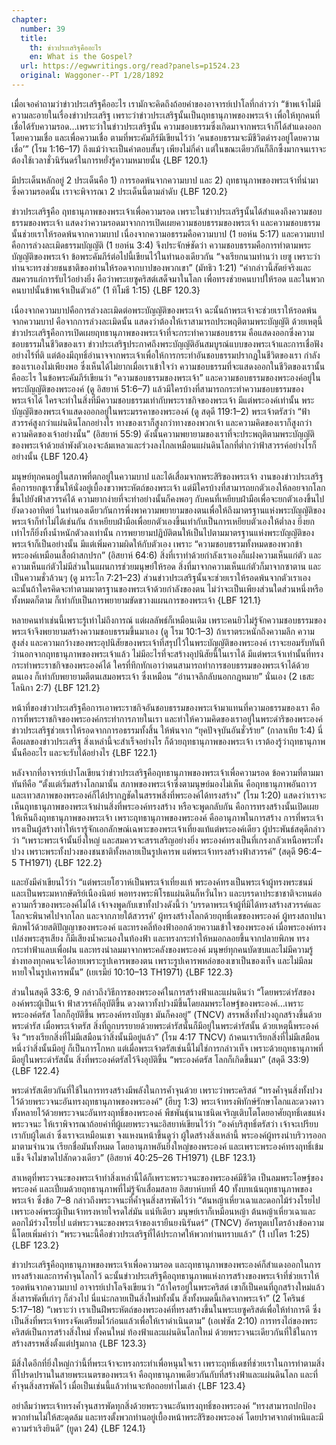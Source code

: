 ```yaml
---
chapter:
  number: 39
  title:
    th: ข่าวประเสริฐคืออะไร
    en: What is the Gospel?
  url: https://egwwritings.org/read?panels=p1524.23
  original: Waggoner--PT 1/28/1892
---
```


เมื่อเจอคำถามว่าข่าวประเสริฐคืออะไร เรามักจะคิดถึงถ้อยคำของอาจารย์เปาโลที่กล่าวว่า “ข้าพเจ้าไม่มีความละอายในเรื่องข่าวประเสริฐ เพราะว่าข่าวประเสริฐนั้นเป็นฤทธานุภาพของพระเจ้า เพื่อให้ทุกคนที่เชื่อได้รับความรอด…เพราะว่าในข่าวประเสริฐนั้น ความชอบธรรมซึ่งเกิดมาจากพระเจ้าก็ได้สำแดงออกโดยความเชื่อ และเพื่อความเชื่อ ตามที่พระคัมภีร์มีเขียนไว้ว่า ‘คนชอบธรรมจะมีชีวิตดำรงอยู่โดยความเชื่อ’” (โรม 1:16–17) ถึงแม้ว่าจะเป็นคำตอบสั้นๆ เพียงไม่กี่คำ แต่ในขณะเดียวกันก็ลึกซึ้งมากจนเราจะต้องใช้เวลาชั่วนิรันดร์ในการหยั่งรู้ความหมายนั้น {LBF 120.1}

มีประเด็นหลักอยู่ 2 ประเด็นคือ 1) การรอดพ้นจากความบาป และ 2) ฤทธานุภาพของพระเจ้าที่นำมาซึ่งความรอดนั้น เราจะพิจารณา 2 ประเด็นนี้ตามลำดับ {LBF 120.2}

ข่าวประเสริฐคือ ฤทธานุภาพของพระเจ้าเพื่อความรอด เพราะในข่าวประเสริฐนั้นได้สำแดงถึงความชอบธรรมของพระเจ้า แสดงว่าความรอดมาจากการเปิดเผยความชอบธรรมของพระเจ้า และความชอบธรรมนั้นช่วยเราให้รอดพ้นจากความบาป เนื่องจากความอธรรมคือความบาป (1 ยอห์น 5:17) และความบาปคือการล่วงละเมิดธรรมบัญญัติ (1 ยอห์น 3:4) จึงประจักษ์ชัดว่า ความชอบธรรมคือการทำตามพระบัญญัติของพระเจ้า ข้อพระคัมภีร์ต่อไปนี้เขียนไว้ในทำนองเดียวกัน “จงเรียกนามท่านว่า เยซู เพราะว่าท่านจะทรงช่วยชนชาติของท่านให้รอดจากบาปของพวกเขา” (มัทธิว 1:21) “คำกล่าวนี้สัตย์จริงและสมควรแก่การรับไว้อย่างยิ่ง คือว่าพระเยซูคริสต์เสด็จมาในโลก เพื่อทรงช่วยคนบาปให้รอด และในพวกคนบาปนั้นข้าพเจ้าเป็นตัวเอ้” (1 ทิโมธี 1:15) {LBF 120.3}

เนื่องจากความบาปคือการล่วงละเมิดต่อพระบัญญัติของพระเจ้า ฉะนั้นถ้าพระเจ้าจะช่วยเราให้รอดพ้นจากความบาป คือจากการล่วงละเมิดนั้น แสดงว่าต้องให้เราสามารถประพฤติตามพระบัญญัติ ด้วยเหตุนี้ข่าวประเสริฐคือการเปิดเผยฤทธานุภาพของพระเจ้าที่จะกระทำความชอบธรรม คือแสดงออกซึ่งความชอบธรรมในชีวิตของเรา ข่าวประเสริฐประกาศถึงพระบัญญัติอันสมบูรณ์แบบของพระเจ้าและการเชื่อฟังอย่างไร้ที่ติ แต่ต้องมีฤทธิ์อำนาจจากพระเจ้าเพื่อให้การกระทำอันชอบธรรมปรากฏในชีวิตของเรา กำลังของเราเองไม่เพียงพอ ซึ่งเห็นได้ไม่ยากเมื่อเราเข้าใจว่า ความชอบธรรมที่จะแสดงออกในชีวิตของเรานั้นคืออะไร ในข้อพระคัมภีร์เขียนว่า “ความชอบธรรมของพระเจ้า” และความชอบธรรมของพระองค์อยู่ในพระบัญญัติของพระองค์ (ดู อิสยาห์ 51:6–7) แล้วมีใครบ้างที่สามารถกระทำความชอบธรรมของพระเจ้าได้ ใครจะทำในสิ่งที่มีความชอบธรรมเท่ากับพระราชกิจของพระเจ้า มีแต่พระองค์เท่านั้น พระบัญญัติของพระเจ้าแสดงออกอยู่ในพระมรรคาของพระองค์ (ดู สดุดี 119:1–2) พระเจ้าตรัสว่า “ฟ้าสวรรค์สูงกว่าแผ่นดินโลกอย่างไร ทางของเราก็สูงกว่าทางของพวกเจ้า และความคิดของเราก็สูงกว่าความคิดของเจ้าอย่างนั้น” (อิสยาห์ 55:9) ดังนั้นความพยายามของเราที่จะประพฤติตามพระบัญญัติของพระเจ้าด้วยลำพังตัวเองจะล้มเหลวและร่วงลงไกลเหมือนแผ่นดินโลกที่ต่ำกว่าฟ้าสวรรค์อย่างไรก็อย่างนั้น {LBF 120.4}

มนุษย์ทุกคนอยู่ในสภาพที่ตกอยู่ในความบาป และได้เสื่อมจากพระสิริของพระเจ้า งานของข่าวประเสริฐคือการยกชูเราขึ้นให้นั่งอยู่เบื้องขวาพระหัตถ์ของพระเจ้า แต่มีใครบ้างที่สามารถยกตัวเองให้ลอยจากโลกขึ้นไปยังฟ้าสวรรค์ได้ ความยากง่ายที่จะทำอย่างนั้นก็คงพอๆ กับคนที่เหยียบฝ่ามือเพื่อจะยกตัวเองขึ้นไปยังดวงอาทิตย์ ในทำนองเดียวกันการพึ่งพาความพยายามของตนเพื่อให้ถึงมาตรฐานแห่งพระบัญญัติของพระเจ้าก็ทำไม่ได้เช่นกัน ถ้าเหยียบฝ่ามือเพื่อยกตัวเองขึ้นเท่ากับเป็นการเหยียบตัวเองให้ต่ำลง ยิ่งยกเท่าไรก็ยิ่งทิ้งน้ำหนักตัวลงเท่านั้น การพยายามปฏิบัติตนให้เป็นไปตามมาตรฐานแห่งพระบัญญัติของพระเจ้าก็เป็นอย่างนั้น มีแต่เพิ่มความผิดให้กับตัวเอง เพราะ “ความชอบธรรมทั้งหมดของพวกข้าพระองค์เหมือนเสื้อผ้าสกปรก” (อิสยาห์ 64:6) สิ่งที่เราทำด้วยกำลังเราเองก็แฝงความเห็นแก่ตัว และความเห็นแก่ตัวไม่มีส่วนในแผนการช่วยมนุษย์ให้รอด สิ่งที่มาจากความเห็นแก่ตัวก็มาจากซาตาน และเป็นความชั่วล้วนๆ (ดู มาระโก 7:21–23) ส่วนข่าวประเสริฐนั้นจะช่วยเราให้รอดพ้นจากตัวเราเอง ฉะนั้นถ้าใครคิดจะทำตามมาตรฐานของพระเจ้าด้วยกำลังของตน ไม่ว่าจะเป็นเพียงส่วนใดส่วนหนึ่งหรือทั้งหมดก็ตาม ก็เท่ากับเป็นการพยายามขัดขวางแผนการของพระเจ้า {LBF 121.1}

หลายคนทำเช่นนี้เพราะรู้เท่าไม่ถึงการณ์ แต่ผลลัพธ์ก็เหมือนเดิม เพราะคนยิวไม่รู้จักความชอบธรรมของพระเจ้าจึงพยายามสร้างความชอบธรรมขึ้นมาเอง (ดู โรม 10:1–3) ถ้าเราตระหนักถึงความลึก ความสูงส่ง และความกว้างของพระอุปนิสัยของพระเจ้าที่สรุปไว้ในพระบัญญัติของพระองค์ เราจะยอมรับทันทีว่านอกจากฤทธานุภาพของพระเจ้าแล้ว ไม่มีอะไรที่จะสร้างอุปนิสัยนี้ในเราได้ มีแต่พระเจ้าเท่านั้นที่ทรงกระทำพระราชกิจของพระองค์ได้ ใครที่ทึกทักเอาว่าตนสามารถทำการชอบธรรมของพระเจ้าได้ด้วยตนเอง ก็เท่ากับพยายามตีตนเสมอพระเจ้า ซึ่งเหมือน “อำนาจลึกลับนอกกฎหมาย” นั่นเอง (2 เธสะโลนิกา 2:7) {LBF 121.2}

หน้าที่ของข่าวประเสริฐคือการเอาพระราชกิจอันชอบธรรมของพระเจ้ามาแทนที่ความอธรรมของเรา คือการที่พระราชกิจของพระองค์กระทำการภายในเรา และทำให้ความคิดของเราอยู่ในพระดำริของพระองค์ ข่าวประเสริฐช่วยเราให้รอดจากการอธรรมทั้งสิ้น ให้พ้นจาก “ยุคปัจจุบันอันชั่วร้าย” (กาลาเทีย 1:4) นี่คือผลของข่าวประเสริฐ สิ่งเหล่านี้จะสำเร็จอย่างไร ก็ด้วยฤทธานุภาพของพระเจ้า เราต้องรู้ว่าฤทธานุภาพนั้นคืออะไร และจะรับได้อย่างไร {LBF 122.1}

หลังจากที่อาจารย์เปาโลเขียนว่าข่าวประเสริฐคือฤทธานุภาพของพระเจ้าเพื่อความรอด ข้อความที่ตามมาทันทีคือ “ตั้งแต่เริ่มสร้างโลกมานั้น สภาพของพระเจ้าซึ่งตามนุษย์มองไม่เห็น คือฤทธานุภาพอันถาวรและเทวสภาพของพระองค์ก็ได้ปรากฏชัดในสรรพสิ่งที่พระองค์ได้ทรงสร้าง” (โรม 1:20) แสดงว่าเราจะเห็นฤทธานุภาพของพระเจ้าผ่านสิ่งที่พระองค์ทรงสร้าง หรือจะพูดกลับกัน คือการทรงสร้างนั้นเปิดเผยให้เห็นถึงฤทธานุภาพของพระเจ้า เพราะฤทธานุภาพของพระองค์ คืออานุภาพในการสร้าง การที่พระเจ้าทรงเป็นผู้สร้างทำให้เรารู้จักเอกลักษณ์เฉพาะของพระเจ้าเที่ยงแท้แต่พระองค์เดียว ผู้ประพันธ์สดุดีกล่าวว่า “เพราะพระเจ้านั้นยิ่งใหญ่ และสมควรจะสรรเสริญอย่างยิ่ง พระองค์ทรงเป็นที่เกรงกลัวเหนือพระทั้งปวง เพราะพระทั้งปวงของชนชาติทั้งหลายเป็นรูปเคารพ แต่พระเจ้าทรงสร้างฟ้าสวรรค์” (สดุดี 96:4–5 TH1971) {LBF 122.2}

และยังมีคำเขียนไว้ว่า “แต่พระเยโฮวาห์เป็นพระเจ้าเที่ยงแท้ พระองค์ทรงเป็นพระเจ้าผู้ทรงพระชนม์ และเป็นพระมหากษัตริย์เนืองนิตย์ พอทรงพระพิโรธแผ่นดินก็หวั่นไหว และบรรดาประชาชาติจะทนต่อความกริ้วของพระองค์ไม่ได้ เจ้าจงพูดกับเขาทั้งปวงดังนี้ว่า ‘บรรดาพระเจ้าผู้ที่มิได้ทรงสร้างสวรรค์และโลกจะพินาศไปจากโลก และจากภายใต้สวรรค์’ ผู้ทรงสร้างโลกด้วยฤทธิ์เดชของพระองค์ ผู้ทรงสถาปนาพิภพไว้ด้วยสติปัญญาของพระองค์ และทรงคลี่ท้องฟ้าออกด้วยความเข้าใจของพระองค์ เมื่อพระองค์ทรงเปล่งพระสุรเสียง ก็มีเสียงน้ำคะนองในท้องฟ้า และทรงกระทำให้หมอกลอยขึ้นจากปลายพิภพ ทรงกระทำฟ้าแลบเพื่อฝน และทรงนำลมมาจากพระคลังของพระองค์ มนุษย์ทุกคนบัดซบและไม่มีความรู้ ช่างทองทุกคนจะได้อายเพราะรูปเคารพของตน เพราะรูปเคารพหล่อของเขาเป็นของเท็จ และไม่มีลมหายใจในรูปเคารพนั้น” (เยเรมีย์ 10:10–13 TH1971) {LBF 122.3}

ส่วนในสดุดี 33:6, 9 กล่าวถึงวิธีการของพระองค์ในการสร้างฟ้าและแผ่นดินว่า “โดยพระดำรัสขององค์พระผู้เป็นเจ้า ฟ้าสวรรค์ก็อุบัติขึ้น ดวงดาวทั้งปวงมีขึ้นโดยลมพระโอษฐ์ของพระองค์…เพราะพระองค์ตรัส โลกก็อุบัติขึ้น พระองค์ทรงบัญชา มันก็คงอยู่” (TNCV) สรรพสิ่งทั้งปวงถูกสร้างขึ้นด้วยพระดำรัส เมื่อพระเจ้าตรัส สิ่งที่ถูกบรรยายด้วยพระดำรัสนั้นก็มีอยู่ในพระดำรัสนั้น ด้วยเหตุนี้พระองค์จึง “ทรงเรียกสิ่งที่ไม่มีเสมือนว่าสิ่งนั้นมีอยู่แล้ว” (โรม 4:17 TNCV) ถ้าคนเราเรียกสิ่งที่ไม่มีเสมือนหนึ่งว่าสิ่งนั้นมีอยู่ ก็เป็นการโกหก แต่เมื่อพระเจ้าตรัสเช่นนี้ไม่ใช่การกล่าวเท็จ เพราะด้วยฤทธานุภาพที่มีอยู่ในพระดำรัสนั้น สิ่งที่พระองค์ตรัสไว้จึงอุบัติขึ้น “พระองค์ตรัส โลกก็เกิดขึ้นมา” (สดุดี 33:9) {LBF 122.4}

พระดำรัสเดียวกันที่ใช้ในการทรงสร้างมีพลังในการค้ำจุนด้วย เพราะว่าพระคริสต์ “ทรงค้ำจุนสิ่งทั้งปวงไว้ด้วยพระวจนะอันทรงฤทธานุภาพของพระองค์” (ฮีบรู 1:3) พระเจ้าทรงพิทักษ์รักษาโลกและดวงดาวทั้งหลายไว้ด้วยพระวจนะอันทรงฤทธิ์ของพระองค์ พืชพันธุ์นานาชนิดเจริญเติบโตโดยอาศัยฤทธิ์เดชแห่งพระวจนะ ให้เราพิจารณาถ้อยคำที่ผู้เผยพระวจนะอิสยาห์เขียนไว้ว่า “องค์บริสุทธิ์ตรัสว่า เจ้าจะเปรียบเรากับผู้ใดเล่า ซึ่งเราจะเหมือนเขา จงแหงนหน้าขึ้นดูว่า ผู้ใดสร้างสิ่งเหล่านี้ พระองค์ผู้ทรงนำบริวารออกมาตามจำนวน เรียกชื่อมันทั้งหมด โดยอานุภาพอันยิ่งใหญ่ของพระองค์ และเพราะพระองค์ทรงฤทธิ์เข้มแข็ง จึงไม่ขาดไปสักดวงเดียว” (อิสยาห์ 40:25–26 TH1971) {LBF 123.1}

สาเหตุที่พระวจนะของพระเจ้าทำสิ่งเหล่านี้ได้ก็เพราะพระวจนะของพระองค์มีชีวิต เป็นลมพระโอษฐ์ของพระองค์ และเปี่ยมด้วยฤทธานุภาพที่ไม่รู้จักเสื่อมสลาย อิสยาห์บทที่ 40 ทั้งบทเน้นฤทธานุภาพของพระเจ้า ซึ่งข้อ 7–8 กล่าวถึงพระวจนะที่ค้ำจุนสิ่งสารพัดไว้ว่า “ต้นหญ้าเหี่ยวเฉาและดอกไม้ร่วงโรยไป เพราะองค์พระผู้เป็นเจ้าทรงหายใจรดใส่มัน แน่ทีเดียว มนุษย์เราก็เหมือนหญ้า ต้นหญ้าเหี่ยวเฉาและดอกไม้ร่วงโรยไป แต่พระวจนะของพระเจ้าของเรายืนยงนิรันดร์” (TNCV) อัครทูตเปโตรอ้างข้อความนี้โดยเพิ่มคำว่า “พระวจนะนี้คือข่าวประเสริฐที่ได้ประกาศให้พวกท่านทราบแล้ว” (1 เปโตร 1:25) {LBF 123.2}

ข่าวประเสริฐคือฤทธานุภาพของพระเจ้าเพื่อความรอด และฤทธานุภาพของพระองค์ก็สำแดงออกในการทรงสร้างและการค้ำจุนโลกไว้ ฉะนั้นข่าวประเสริฐคือฤทธานุภาพแห่งการสร้างของพระเจ้าที่ช่วยเราให้รอดพ้นจากความบาป อาจารย์เปาโลจึงเขียนว่า “ถ้าใครอยู่ในพระคริสต์ เขาก็เป็นคนที่ถูกสร้างใหม่แล้ว สิ่งสารพัดที่เก่าๆ ก็ล่วงไป นี่แน่ะกลายเป็นสิ่งใหม่ทั้งนั้น สิ่งทั้งหมดนี้เกิดจากพระเจ้า” (2 โครินธ์ 5:17–18) “เพราะว่า เราเป็นฝีพระหัตถ์ของพระองค์ที่ทรงสร้างขึ้นในพระเยซูคริสต์เพื่อให้ทำการดี ซึ่งเป็นสิ่งที่พระเจ้าทรงจัดเตรียมไว้ก่อนแล้วเพื่อให้เราดำเนินตาม” (เอเฟซัส 2:10) การทรงไถ่ของพระคริสต์เป็นการสร้างสิ่งใหม่ ทั้งคนใหม่ ท้องฟ้าและแผ่นดินโลกใหม่ ด้วยพระวจนะเดียวกันที่ใช้ในการสร้างสรรพสิ่งตั้งแต่ปฐมกาล {LBF 123.3}

มีสิ่งใดอีกที่ยิ่งใหญ่กว่านี้ที่พระเจ้าจะทรงกระทำเพื่อหนุนใจเรา เพราะฤทธิ์เดชที่ช่วยเราในการทำตามสิ่งที่โปรดปรานในสายพระเนตรของพระเจ้า คือฤทธานุภาพเดียวกันกับที่สร้างฟ้าและแผ่นดินโลก และที่ค้ำจุนสิ่งสารพัดไว้ เมื่อเป็นเช่นนี้แล้วท่านจะท้อถอยทำไมเล่า {LBF 123.4}

อย่าลืมว่าพระเจ้าทรงค้ำจุนสารพัดทุกสิ่งด้วยพระวจนะอันทรงฤทธิ์ของพระองค์ “ทรงสามารถปกป้องพวกท่านไม่ให้สะดุดล้ม และทรงตั้งพวกท่านอยู่เบื้องหน้าพระสิริของพระองค์ โดยปราศจากตำหนิและมีความร่าเริงยินดี” (ยูดา 24) {LBF 124.1}
